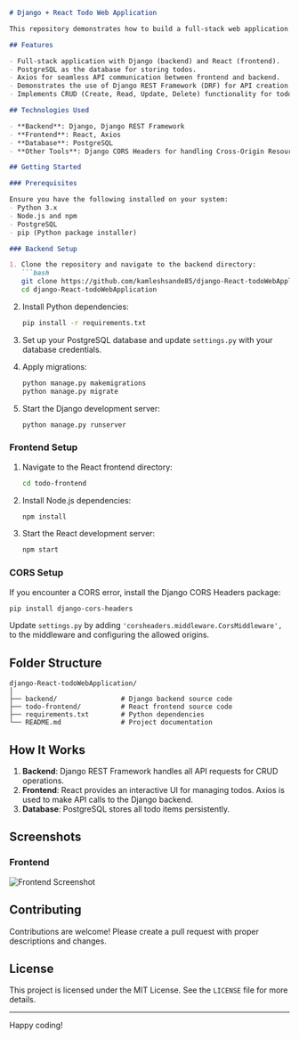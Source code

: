 ```markdown
# Django + React Todo Web Application

This repository demonstrates how to build a full-stack web application using **Django** (backend), **React** (frontend), and **PostgreSQL** (database). It includes essential features such as **CRUD operations** and integrates **Axios** for API calls between the frontend and backend.

## Features

- Full-stack application with Django (backend) and React (frontend).
- PostgreSQL as the database for storing todos.
- Axios for seamless API communication between frontend and backend.
- Demonstrates the use of Django REST Framework (DRF) for API creation.
- Implements CRUD (Create, Read, Update, Delete) functionality for todos.

## Technologies Used

- **Backend**: Django, Django REST Framework
- **Frontend**: React, Axios
- **Database**: PostgreSQL
- **Other Tools**: Django CORS Headers for handling Cross-Origin Resource Sharing (CORS).

## Getting Started

### Prerequisites

Ensure you have the following installed on your system:
- Python 3.x
- Node.js and npm
- PostgreSQL
- pip (Python package installer)

### Backend Setup

1. Clone the repository and navigate to the backend directory:
   ```bash
   git clone https://github.com/kamleshsande85/django-React-todoWebApplication.git
   cd django-React-todoWebApplication
   ```

2. Install Python dependencies:
   ```bash
   pip install -r requirements.txt
   ```

3. Set up your PostgreSQL database and update `settings.py` with your database credentials.

4. Apply migrations:
   ```bash
   python manage.py makemigrations
   python manage.py migrate
   ```

5. Start the Django development server:
   ```bash
   python manage.py runserver
   ```

### Frontend Setup

1. Navigate to the React frontend directory:
   ```bash
   cd todo-frontend
   ```

2. Install Node.js dependencies:
   ```bash
   npm install
   ```

3. Start the React development server:
   ```bash
   npm start
   ```

### CORS Setup

If you encounter a CORS error, install the Django CORS Headers package:
```bash
pip install django-cors-headers
```

Update `settings.py` by adding `'corsheaders.middleware.CorsMiddleware',` to the middleware and configuring the allowed origins.

## Folder Structure

```
django-React-todoWebApplication/
│
├── backend/                # Django backend source code
├── todo-frontend/          # React frontend source code
├── requirements.txt        # Python dependencies
└── README.md               # Project documentation
```

## How It Works

1. **Backend**: Django REST Framework handles all API requests for CRUD operations.
2. **Frontend**: React provides an interactive UI for managing todos. Axios is used to make API calls to the Django backend.
3. **Database**: PostgreSQL stores all todo items persistently.

## Screenshots

### Frontend
![Frontend Screenshot](https://github.com/user-attachments/assets/0198bac6-8b66-[...)

## Contributing

Contributions are welcome! Please create a pull request with proper descriptions and changes.

## License

This project is licensed under the MIT License. See the `LICENSE` file for more details.

---

Happy coding!
```

